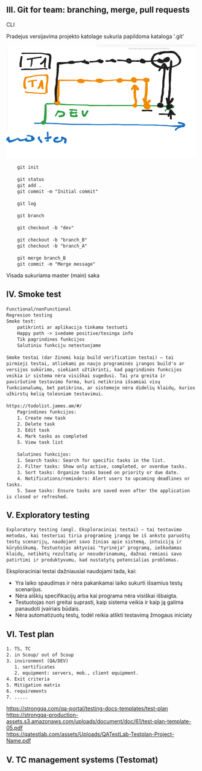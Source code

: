 
## III. Git for team: branching, merge, pull requests

CLI

Pradejus versijavima projekto katolage sukuria papildoma kataloga '.git'

![](/pic/git_branching_image.png)

```git
    git init

    git status
    git add .
    git commit -m "Initial commit"

    git log

    git branch

    git checkout -b "dev"

    git checkout -b "branch_B"
    git checkout -b "branch_A"

    git merge branch_B
    git commit -m "Merge message"

```

Visada sukuriama master (main) saka


## IV. Smoke test

    Functional/nonFunctional
    Regresion testing
    Smoke test:
        patikrinti ar aplikacija tinkama testuoti
        Happy path -> ivedame positive/tesinga info
        Tik pagrindines funkcijos
        Salutiniu funkciju netestuojame

    Smoke testai (dar žinomi kaip build verification testai) – tai pirmieji testai, atliekami po naujo programinės įrangos build'o ar versijos sukūrimo, siekiant užtikrinti, kad pagrindinės funkcijos veikia ir sistema nėra visiškai sugedusi. Tai yra greita ir paviršutinė testavimo forma, kuri netikrina išsamiai visų funkcionalumų, bet patikrina, ar sistemoje nėra didelių klaidų, kurios užkirstų kelią tolesniam testavimui.

    https://todolist.james.am/#/
        Pagrindines funkcijos:
        1. Create new task
        2. Delete task
        3. Edit task
        4. Mark tasks as completed
        5. View task list

        Salutines funkcijos:
        1. Search tasks: Search for specific tasks in the list.
        2. Filter tasks: Show only active, completed, or overdue tasks.
        3. Sort tasks: Organize tasks based on priority or due date.
        4. Notifications/reminders: Alert users to upcoming deadlines or tasks.
        5. Save tasks: Ensure tasks are saved even after the application is closed or refreshed.


## V. Exploratory testing

    Exploratory testing (angl. Eksploraciniai testai) – tai testavimo metodas, kai testeriai tiria programinę įrangą be iš anksto paruoštų testų scenarijų, naudojant savo žinias apie sistemą, intuiciją ir kūrybiškumą. Testuotojas aktyviai "tyrinėja" programą, ieškodamas klaidų, netikėtų rezultatų ar nesuderinamumų, dažnai remiasi savo patirtimi ir produktyvumu, kad nustatytų potencialias problemas.

Eksploraciniai testai dažniausiai naudojami tada, kai:

* Yra laiko spaudimas ir nėra pakankamai laiko sukurti išsamius testų scenarijus.
* Nėra aiškių specifikacijų arba kai programa nėra visiškai išbaigta.
* Testuotojas nori greitai suprasti, kaip sistema veikia ir kaip ją galima panaudoti įvairiais būdais.
* Nėra automatizuotų testų, todėl reikia atlikti testavimą žmogaus iniciaty

## VI. Test plan
    1. TS, TC
    2. in Scoup/ out of Scoup
    3. invironment (QA/DEV)
       1. sertificates
       2. equipment: servers, mob., client equipment.
    4. Exit criteria
    5. Mitigation matrix
    6. requirements
    7. .....
   
https://strongqa.com/qa-portal/testing-docs-templates/test-plan  
https://strongqa-production-assets.s3.amazonaws.com/uploads/document/doc/61/test-plan-template-05.pdf  
https://qatestlab.com/assets/Uploads/QATestLab-Testplan-Project-Name.pdf  

## V. TC management systems (Testomat)

